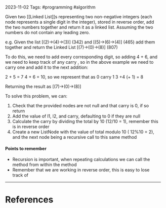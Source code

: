 2023-11-02
Tags: #programming #algorithm 

Given two [[Linked List]]s representing two non-negative integers (each node represents a single digit in the integer), stored in reverse order, add the two numbers together and return it as a linked list. Assuming the two numbers do not contain any leading zero.

e.g. Given the list \[(2)->(4)->(3)] (342) and \[(5)->(6)->(4)] (465) add them together and return the Linked List \[(7)->(0)->(8)] (807)

To do this, we need to add every corresponding digit, so adding 4 + 6, and we need to keep track of any carry , so in the above example we need to carry one and add it to the next addition:

2 + 5 = 7
4 + 6 = 10, so we represent that as 0 carry 1
3 +4 (+ 1) = 8

Returning the result as \[(7)->(0)->(8)]

To solve this problem, we can:

1. Check that the provided nodes are not null and that carry is 0, if so return
2. Add the value of l1, l2, and carry, defaulting to 0 if they are null
3. Calculate the carry by dividing the total by 10 (12/10 = 1), remember this is in reverse order
4. Create a new ListNode with the value of total modulo 10 ( 12%10 = 2), and the next node being a recursive call to this same method 

#### Points to remember
- Recursion is important, when repeating calculations we can call the method from within the method
- Remember that we are working in reverse order, this is easy to lose track of



---
# References
